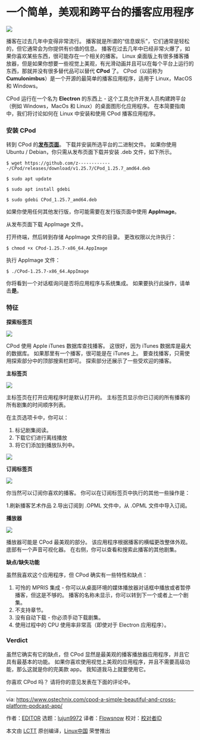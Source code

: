 一个简单，美观和跨平台的播客应用程序
======

![](https://www.ostechnix.com/wp-content/uploads/2018/09/cpod-720x340.png)

播客在过去几年中变得非常流行。 播客就是所谓的“信息娱乐”，它们通常是轻松的，但它通常会为你提供有价值的信息。 播客在过去几年中已经非常火爆了，如果你喜欢某些东西，很可能存在一个相关的播客。 Linux 桌面版上有很多播客播放器，但是如果你想要一些视觉上美观，有光滑动画并且可以在每个平台上运行的东西，那就并没有很多替代品可以替代 **CPod** 了。 CPod（以前称为 **Cumulonimbus**）是一个开源的最简单的播客应用程序，适用于 Linux，MacOS 和 Windows。

CPod 运行在一个名为 **Electron** 的东西上 - 这个工具允许开发人员构建跨平台（例如 Windows，MacOs 和 Linux）的桌面图形化应用程序。 在本简要指南中，我们将讨论如何在 Linux 中安装和使用 CPod 播客应用程序。

### 安装 CPod

转到 CPod 的[**发布页面**][1]。 下载并安装所选平台的二进制文件。 如果你使用 Ubuntu / Debian，你只需从发布页面下载并安装 .deb 文件，如下所示。

```
$ wget https://github.com/z-------------/CPod/releases/download/v1.25.7/CPod_1.25.7_amd64.deb

$ sudo apt update

$ sudo apt install gdebi

$ sudo gdebi CPod_1.25.7_amd64.deb
```

如果你使用任何其他发行版，你可能需要在发行版页面中使用 **AppImage**。

从发布页面下载 AppImage 文件。

打开终端，然后转到存储 AppImage 文件的目录。 更改权限以允许执行：

```
$ chmod +x CPod-1.25.7-x86_64.AppImage
```

执行 AppImage 文件：

```
$ ./CPod-1.25.7-x86_64.AppImage
```

你将看到一个对话框询问是否将应用程序与系统集成。 如果要执行此操作，请单击**是**。

### 特征

**探索标签页**

![](https://www.ostechnix.com/wp-content/uploads/2018/09/CPod-features-tab.png)

CPod 使用 Apple iTunes 数据库查找播客。 这很好，因为 iTunes 数据库是最大的数据库。 如果那里有一个播客，很可能是在 iTunes 上。 要查找播客，只需使用探索部分中的顶部搜索栏即可。 探索部分还展示了一些受欢迎的播客。

**主标签页**

![](http://www.ostechnix.com/wp-content/uploads/2018/09/CPod-home-tab.png)

主标签页在打开应用程序时是默认打开的。 主标签页显示你已订阅的所有播客的所有剧集的时间顺序列表。

在主页选项卡中，你可以：

1. 标记剧集阅读。
2. 下载它们进行离线播放
3. 将它们添加到播放队列中。

![](https://www.ostechnix.com/wp-content/uploads/2018/09/The-podcasts-queue.png)

**订阅标签页**

![](https://www.ostechnix.com/wp-content/uploads/2018/09/CPod-subscriptions-tab.png)

你当然可以订阅你喜欢的播客。 你可以在订阅标签页中执行的其他一些操作是：

1.刷新播客艺术作品
2.导出订阅到 .OPML 文件中，从 .OPML 文件中导入订阅。


**播放器**

![](https://www.ostechnix.com/wp-content/uploads/2018/09/CPod-Podcast-Player.png)

播放器可能是 CPod 最美观的部分。 该应用程序根据播客的横幅更改整体外观。 底部有一个声音可视化器。 在右侧，你可以查看和搜索此播客的其他剧集。

**缺点/缺失功能**

虽然我喜欢这个应用程序，但 CPod 确实有一些特性和缺点：

1. 可怜的 MPRIS 集成 - 你可以从桌面环境的媒体播放器对话框中播放或者暂停播客，但这是不够的。 播客的名称未显示，你可以转到下一个或者上一个剧集。
2. 不支持章节。
3. 没有自动下载 - 你必须手动下载剧集。
4. 使用过程中的 CPU 使用率非常高（即使对于 Electron 应用程序）。


### Verdict

虽然它确实有它的缺点，但 CPod 显然是最美观的播客播放器应用程序，并且它具有最基本的功能。 如果你喜欢使用视觉上美观的应用程序，并且不需要高级功能，那么这就是你的完美款 app。 我知道我马上就要使用它。

你喜欢 CPod 吗？ 请将你的意见发表在下面的评论中。

--------------------------------------------------------------------------------

via: https://www.ostechnix.com/cpod-a-simple-beautiful-and-cross-platform-podcast-app/

作者：[EDITOR][a]
选题：[lujun9972](https://github.com/lujun9972)
译者：[Flowsnow](https://github.com/Flowsnow)
校对：[校对者ID](https://github.com/校对者ID)

本文由 [LCTT](https://github.com/LCTT/TranslateProject) 原创编译，[Linux中国](https://linux.cn/) 荣誉推出

[a]: https://www.ostechnix.com/author/editor/
[1]: https://github.com/z-------------/CPod/releases